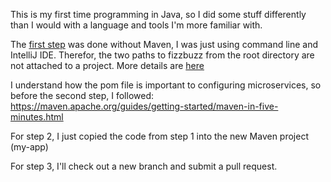 This is my first time programming in Java, so I did some stuff differently than I would with a language and tools I'm more familiar with. 

The [first step](https://github.com/sprintup/fizzbuzz/commit/252882ba6b2a5809b56bedd13929f0e17ed13099) was done without Maven, I was just using command line and IntelliJ IDE. Therefor, the two paths to fizzbuzz from the root directory are not attached to a project. 
More details are [here](https://github.com/sprintup/fizzbuzz/blob/252882ba6b2a5809b56bedd13929f0e17ed13099/test/com/adaction/fizzbuzz/Step_1_Tests.java#L81)

I understand how the pom file is important to configuring microservices, so before the second step, I followed: 
https://maven.apache.org/guides/getting-started/maven-in-five-minutes.html

For step 2, I just copied the code from step 1 into the new Maven project (my-app) 

For step 3, I'll check out a new branch and submit a pull request. 